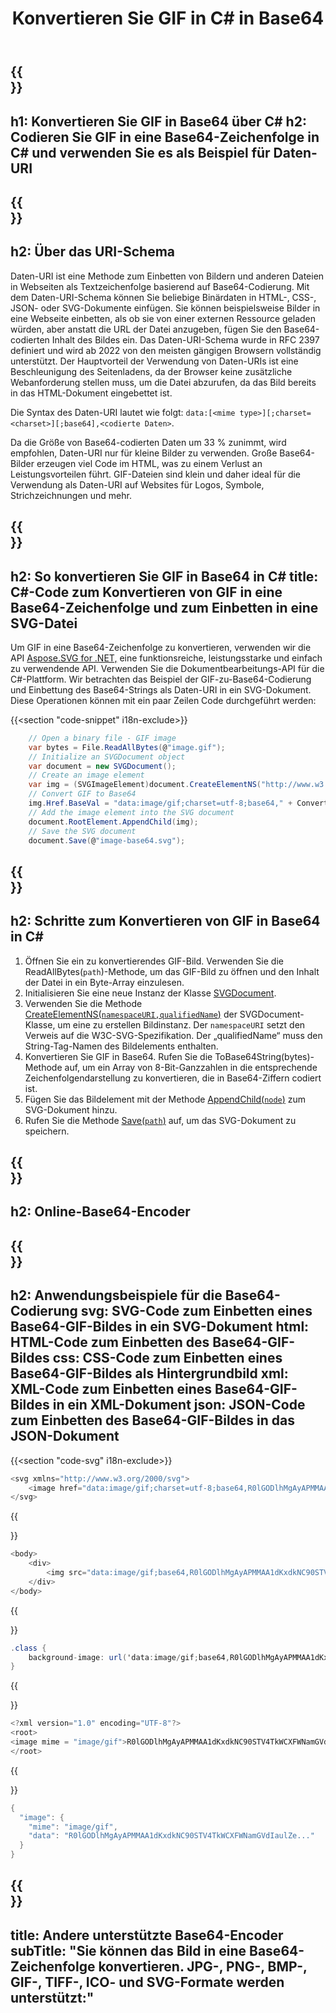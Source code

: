 ﻿---
translation: true
template: /templates/_template-encoder-child.md
title: Konvertieren Sie GIF in C# in Base64
description: Konvertieren Sie GIF in C# in Base64 und verwenden Sie eine codierte Zeichenfolge für den Daten-URI. Betten Sie es in HTML, CSS, XML, JSON und andere ein.
url: /net/gif-to-base64/
family: svg
platformtag: net
feature: encode
informat: GIF
outformat: Base64
---

{{<section banner>}}
---
h1: Konvertieren Sie GIF in Base64 über C#
h2: Codieren Sie GIF in eine Base64-Zeichenfolge in C# und verwenden Sie es als Beispiel für Daten-URI
---

{{<section overview>}}
---
h2: Über das URI-Schema
---

Daten-URI ist eine Methode zum Einbetten von Bildern und anderen Dateien in Webseiten als Textzeichenfolge basierend auf Base64-Codierung. Mit dem Daten-URI-Schema können Sie beliebige Binärdaten in HTML-, CSS-, JSON- oder SVG-Dokumente einfügen. Sie können beispielsweise Bilder in eine Webseite einbetten, als ob sie von einer externen Ressource geladen würden, aber anstatt die URL der Datei anzugeben, fügen Sie den Base64-codierten Inhalt des Bildes ein. Das Daten-URI-Schema wurde in RFC 2397 definiert und wird ab 2022 von den meisten gängigen Browsern vollständig unterstützt. Der Hauptvorteil der Verwendung von Daten-URIs ist eine Beschleunigung des Seitenladens, da der Browser keine zusätzliche Webanforderung stellen muss, um die Datei abzurufen, da das Bild bereits in das HTML-Dokument eingebettet ist.

Die Syntax des Daten-URI lautet wie folgt: `data:[<mime type>][;charset=<charset>][;base64],<codierte Daten>`.

Da die Größe von Base64-codierten Daten um 33 % zunimmt, wird empfohlen, Daten-URI nur für kleine Bilder zu verwenden. Große Base64-Bilder erzeugen viel Code im HTML, was zu einem Verlust an Leistungsvorteilen führt. GIF-Dateien sind klein und daher ideal für die Verwendung als Daten-URI auf Websites für Logos, Symbole, Strichzeichnungen und mehr.

{{<section code-text>}}
---
h2: So konvertieren Sie GIF in Base64 in C#
title: C#-Code zum Konvertieren von GIF in eine Base64-Zeichenfolge und zum Einbetten in eine SVG-Datei
---

Um GIF in eine Base64-Zeichenfolge zu konvertieren, verwenden wir die API [Aspose.SVG for .NET,](https://products.aspose.com/svg/net/) eine funktionsreiche, leistungsstarke und einfach zu verwendende API. Verwenden Sie die Dokumentbearbeitungs-API für die C#-Plattform. Wir betrachten das Beispiel der GIF-zu-Base64-Codierung und Einbettung des Base64-Strings als Daten-URI in ein SVG-Dokument. Diese Operationen können mit ein paar Zeilen Code durchgeführt werden:

{{<section "code-snippet" i18n-exclude>}}

```cs
    // Open a binary file - GIF image
    var bytes = File.ReadAllBytes(@"image.gif");
    // Initialize an SVGDocument object
    var document = new SVGDocument();
    // Create an image element
    var img = (SVGImageElement)document.CreateElementNS("http://www.w3.org/2000/svg", "image");
    // Convert GIF to Base64
    img.Href.BaseVal = "data:image/gif;charset=utf-8;base64," + Convert.ToBase64String(bytes);
    // Add the image element into the SVG document
    document.RootElement.AppendChild(img);
    // Save the SVG document
    document.Save(@"image-base64.svg");
```

{{<section steps>}}
---
h2: Schritte zum Konvertieren von GIF in Base64 in C#
---
1. Öffnen Sie ein zu konvertierendes GIF-Bild. Verwenden Sie die ReadAllBytes(`path`)-Methode, um das GIF-Bild zu öffnen und den Inhalt der Datei in ein Byte-Array einzulesen.
1. Initialisieren Sie eine neue Instanz der Klasse [SVGDocument](https://reference.aspose.com/svg/net/aspose.svg/svgdocument/svgdocument/#constructor).
1. Verwenden Sie die Methode [CreateElementNS(`namespaceURI,qualifiedName`)](https://reference.aspose.com/svg/net/aspose.svg.dom/document/createelementns/#createelementns) der SVGDocument-Klasse, um eine zu erstellen Bildinstanz. Der `namespaceURI` setzt den Verweis auf die W3C-SVG-Spezifikation. Der „qualifiedName“ muss den String-Tag-Namen des Bildelements enthalten.
1. Konvertieren Sie GIF in Base64. Rufen Sie die ToBase64String(bytes)-Methode auf, um ein Array von 8-Bit-Ganzzahlen in die entsprechende Zeichenfolgendarstellung zu konvertieren, die in Base64-Ziffern codiert ist.
1. Fügen Sie das Bildelement mit der Methode [AppendChild(`node`)](https://reference.aspose.com/svg/net/aspose.svg.dom/node/appendchild/) zum SVG-Dokument hinzu.
1. Rufen Sie die Methode [Save(`path`)](https://reference.aspose.com/svg/net/aspose.svg/svgdocument/save/) auf, um das SVG-Dokument zu speichern.




{{<section online-encoder>}}
---
h2: Online-Base64-Encoder
---

{{<section examples>}}
---
h2: Anwendungsbeispiele für die Base64-Codierung
svg: SVG-Code zum Einbetten eines Base64-GIF-Bildes in ein SVG-Dokument
html: HTML-Code zum Einbetten des Base64-GIF-Bildes
css: CSS-Code zum Einbetten eines Base64-GIF-Bildes als Hintergrundbild
xml: XML-Code zum Einbetten eines Base64-GIF-Bildes in ein XML-Dokument
json: JSON-Code zum Einbetten des Base64-GIF-Bildes in das JSON-Dokument
---

{{<section "code-svg" i18n-exclude>}}

```cs
<svg xmlns="http://www.w3.org/2000/svg">
	<image href="data:image/gif;charset=utf-8;base64,R0lGODlhMgAyAPMMAA1dKxdkNC90STV4TkWCXFWNamGVdIaulZe..." alt="Green circle"/>
</svg>
```

{{<section code-html>}}

```cs
<body>
    <div>
        <img src="data:image/gif;base64,R0lGODlhMgAyAPMMAA1dKxdkNC90STV4TkWCXFWNamGVdIaulZe..." alt="Green circle">
    </div>
</body>
```

{{<section code-css>}}

```cs
.class {
    background-image: url('data:image/gif;base64,R0lGODlhMgAyAPMMAA1dKxdkNC90STV4TkWCXFWNamGVdIaulZe...');
}
```

{{<section code-xml>}}

```cs
<?xml version="1.0" encoding="UTF-8"?>
<root>
<image mime = "image/gif">R0lGODlhMgAyAPMMAA1dKxdkNC90STV4TkWCXFWNamGVdIaulZe...</image>
</root>
```

{{<section code-json>}}

```cs
{
  "image": {
    "mime": "image/gif",
    "data": "R0lGODlhMgAyAPMMAA1dKxdkNC90STV4TkWCXFWNamGVdIaulZe..."
  }
}
```

{{<section other-encoders>}}
---
title: Andere unterstützte Base64-Encoder
subTitle: "Sie können das Bild in eine Base64-Zeichenfolge konvertieren. JPG-, PNG-, BMP-, GIF-, TIFF-, ICO- und SVG-Formate werden unterstützt:"
---